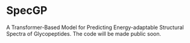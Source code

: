 # SpecGP
A Transformer-Based Model for Predicting Energy-adaptable Structural Spectra of Glycopeptides.
The code will be made public soon.
